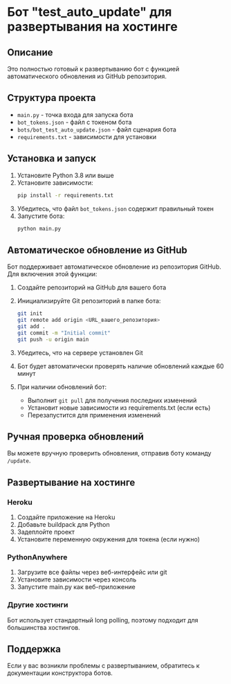 # Бот "test_auto_update" для развертывания на хостинге

## Описание
Это полностью готовый к развертыванию бот с функцией автоматического обновления из GitHub репозитория.

## Структура проекта
- `main.py` - точка входа для запуска бота
- `bot_tokens.json` - файл с токеном бота
- `bots/bot_test_auto_update.json` - файл сценария бота
- `requirements.txt` - зависимости для установки

## Установка и запуск

1. Установите Python 3.8 или выше
2. Установите зависимости:
   ```bash
   pip install -r requirements.txt
   ```
3. Убедитесь, что файл `bot_tokens.json` содержит правильный токен
4. Запустите бота:
   ```bash
   python main.py
   ```

## Автоматическое обновление из GitHub

Бот поддерживает автоматическое обновление из репозитория GitHub. Для включения этой функции:

1. Создайте репозиторий на GitHub для вашего бота
2. Инициализируйте Git репозиторий в папке бота:
   ```bash
   git init
   git remote add origin <URL_вашего_репозитория>
   git add .
   git commit -m "Initial commit"
   git push -u origin main
   ```

3. Убедитесь, что на сервере установлен Git

4. Бот будет автоматически проверять наличие обновлений каждые 60 минут

5. При наличии обновлений бот:
   - Выполнит `git pull` для получения последних изменений
   - Установит новые зависимости из requirements.txt (если есть)
   - Перезапустится для применения изменений

## Ручная проверка обновлений

Вы можете вручную проверить обновления, отправив боту команду `/update`.

## Развертывание на хостинге

### Heroku
1. Создайте приложение на Heroku
2. Добавьте buildpack для Python
3. Задеплойте проект
4. Установите переменную окружения для токена (если нужно)

### PythonAnywhere
1. Загрузите все файлы через веб-интерфейс или git
2. Установите зависимости через консоль
3. Запустите main.py как веб-приложение

### Другие хостинги
Бот использует стандартный long polling, поэтому подходит для большинства хостингов.

## Поддержка
Если у вас возникли проблемы с развертыванием, обратитесь к документации конструктора ботов.